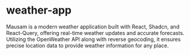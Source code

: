 # weather-app
Mausam is a modern weather application built with React, Shadcn, and React-Query, offering real-time weather updates and accurate forecasts. Utilizing the OpenWeather API along with reverse geocoding, it ensures precise location data to provide weather information for any place. 
